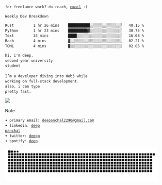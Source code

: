 <code>for freelance work? do reach, [email](mailto:deepanchal2290@gmail.com) :)</code><br>

<code>Weekly Dev Breakdown </code><br>
<!--START_SECTION:waka-->

```txt
Rust         1 hr 26 mins    ██████████░░░░░░░░░░░░░░░   40.15 %
Python       1 hr 23 mins    █████████▓░░░░░░░░░░░░░░░   38.75 %
Text         34 mins         ████░░░░░░░░░░░░░░░░░░░░░   16.08 %
Bash         4 mins          ▓░░░░░░░░░░░░░░░░░░░░░░░░   02.21 %
TOML         4 mins          ▓░░░░░░░░░░░░░░░░░░░░░░░░   02.05 %
```

<!--END_SECTION:waka-->

<code>hi, i'm deep.</code><br>
<code>second year university student</code><br><br>
<code>I’m a developer diving into Web3 while working on full-stack development.</code><br>
<code>also, i can type pretty fast.</code><br>

[![](https://komarev.com/ghpvc/?username=Deeppanchal2108&base=1000&color=ADD8E8)](https://github.com/Deeppanchal2108)

> [!NOTE]
><code>➜ primary email: [deepanchal2290@gmail.com](mailto:deepanchal2290@gmail.com)</code><br>
> <code>➜ linkedin: [deep panchal](https://www.linkedin.com/in/deep-panchal-123299292/)</code><br>
> <code>➜ twitter: [deepp](https://x.com/deepp2108)</code><br>
> <code>➜ spotify: [deep](https://open.spotify.com/user/31ir44gq5iylheg6bc4btvv6iz7e)</code><br>

<picture>
  <source media="(prefers-color-scheme: dark)" srcset="https://raw.githubusercontent.com/Deeppanchal2108/Deeppanchal2108/output/github-contribution-grid-snake-dark.svg">
  <source media="(prefers-color-scheme: light)" srcset="https://raw.githubusercontent.com/Deeppanchal2108/Deeppanchal2108/output/github-contribution-grid-snake.svg">
  <img alt="GitHub contribution snake animation" src="https://raw.githubusercontent.com/Deeppanchal2108/Deeppanchal2108/output/github-contribution-grid-snake.svg">
</picture>
